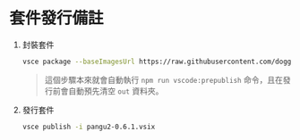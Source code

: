 # 套件發行備註

1. 封裝套件

    ```sh
    vsce package --baseImagesUrl https://raw.githubusercontent.com/doggy8088/vscode-pangu/main/ --allow-star-activation
    ```

    > 這個步驟本來就會自動執行 `npm run vscode:prepublish` 命令，且在發行前會自動預先清空 `out` 資料夾。

2. 發行套件

    ```sh
    vsce publish -i pangu2-0.6.1.vsix
    ```
